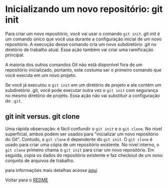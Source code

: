# Inicializando um novo repositório: git init

Para criar um novo repositório, você vai usar o comando `git init`. git init é um comando único que você usa durante a configuração inicial de um novo repositório. A execução desse comando cria um novo subdiretório .git no diretório de trabalho atual. Essa ação também vai criar uma ramificação principal.

A maioria dos outros comandos Git não está disponível fora de um repositório inicializado, portanto, este costuma ser o primeiro comando que você executa em um novo projeto.

Se você já executou o `git init` em um diretório de projeto e ele contém um subdiretório .git, você pode executar outra vez o `git init` com segurança no mesmo diretório de projeto. Essa ação não vai substituir a configuração do `.git`.

## git init versus. git clone

Uma rápida observação: é fácil confundir o `git init` e o `git clone`. No nível superficial, ambos podem ser usados para "inicializar um novo repositório do Git". Contudo, o `git clone` é dependente do `git init`. O `git clone` é usado para criar uma cópia de um repositório existente. No nível interno, o `git clone` primeiro chama o `git init` para criar um novo repositório. Em seguida, copia os dados do repositório existente e faz checkout de um novo conjunto de arquivos de trabalho.

para informações mais detalhas acesse [aqui](https://www.atlassian.com/br/git/tutorials/setting-up-a-repository/git-init)

Voltar para o [REDME](https://github.com/whoemai/Git-sobrevivente/blob/bf2fa3424c5238863c7824be6e34651d7d60802d/README.md)

